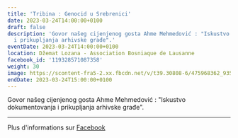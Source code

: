 ```yaml
---
title: 'Tribina : Genocid u Srebrenici'
date: 2023-03-24T14:00:00+0100
draft: false
description: 'Govor našeg cijenjenog gosta Ahme Mehmedović : "Iskustvo dokumentovanja
  i prikupljanja arhivske građe".'
eventDate: 2023-03-24T14:00:00+0100
location: Džemat Lozana - Association Bosniaque de Lausanne
facebook_id: '119328571087358'
weight: 30
image: https://scontent-fra5-2.xx.fbcdn.net/v/t39.30808-6/475968362_935496025377664_1254503329331924344_n.jpg?_nc_cat=109&ccb=1-7&_nc_sid=9e60e4&_nc_ohc=3dhGJAWTTJEQ7kNvwEMQTpW&_nc_oc=AdlwyyY5HgDT8EzJYrxXYYUwpDX-8_V2-pHyLkPoMQEC1aj8KfpThBh7xvWpVhqci9E&_nc_zt=23&_nc_ht=scontent-fra5-2.xx&edm=ABTKTjYEAAAA&_nc_gid=S4fa6V4iC58FI8AfZ5C9Cw&oh=00_AfInqUmpSaGfccJoBTmPL0uT-bj2TV9iVV6VFYxVHvPwyg&oe=683306C7
endDate: 2023-03-24T15:00:00+0100
---
```


Govor našeg cijenjenog gosta Ahme Mehmedović : "Iskustvo dokumentovanja i prikupljanja arhivske građe".

---

Plus d'informations sur [Facebook](https://facebook.com/events/119328571087358)